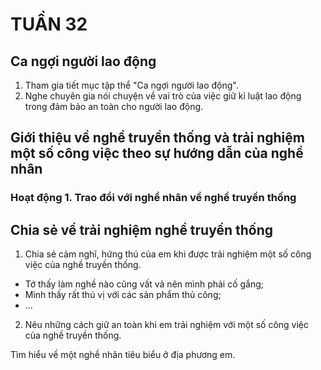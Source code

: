 # TUẦN 32

## Ca ngợi người lao động
1. Tham gia tiết mục tập thể "Ca ngợi người lao động".
2. Nghe chuyên gia nói chuyện về vai trò của việc giữ kỉ luật lao động trong đảm bảo an toàn cho người lao động.

## Giới thiệu về nghề truyền thống và trải nghiệm một số công việc theo sự hướng dẫn của nghề nhân

### Hoạt động 1. Trao đổi với nghề nhân về nghề truyền thống

## Chia sẻ về trải nghiệm nghề truyền thống
1. Chia sẻ cảm nghĩ, hứng thú của em khi được trải nghiệm một số công việc của nghề truyền thống.
- Tớ thấy làm nghề nào cũng vất vả nên mình phải cố gắng;
- Mình thấy rất thú vị với các sản phẩm thủ công;
- ...

2. Nêu những cách giữ an toàn khi em trải nghiệm với một số công việc của nghề truyền thống.

Tìm hiểu về một nghề nhân tiêu biểu ở địa phương em.
